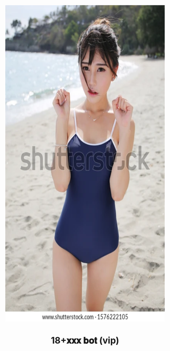 <div align="center">
<img src="sexy-lady-mini-bikini-big-600w-1576222105.jpg" width="600" height="1000">
  <h1>18+𝐱𝐱𝐱 𝐛𝐨𝐭 (vip)</h1>

